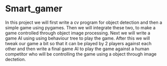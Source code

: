 # Smart_gamer

In this project we will first write a cv program for object detection and then a simple game using pygames.
Then we will integrate these two, to make a game controlled through object image processing.
Next we will write a game AI using using behaviour tree to play the game.
After this we will tweak our game a bit so that it can be played by 2 players against each other and then write a final game AI to play the game against a 
human competitor who will be controlling the game using a object through image dectetion.
